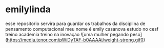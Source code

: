 # emilylinda
esse repositoŕio servira para guardar os trabalhos da disciplina de pensamento computacional
meu nome é emily casanova 
estudo no cesf 
treino academia
treino na inovaçao 
![uma mulher pegando peso] (https://media.tenor.com/pWiDyTAF-b0AAAAi/weight-strong.gif0)
